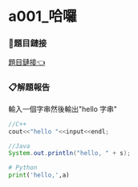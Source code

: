 # a001_哈囉 

### 🔗題目鏈接

[題目鏈接👈](https://zerojudge.tw/ShowProblem?problemid=a001)

### 📋解題報告

輸入一個字串然後輸出"hello 字串"

```c++
//C++
cout<<"hello "<<input<<endl;
```

```java
//Java
System.out.println("hello, " + s);
```

```py
# Python
print('hello,',a)
```
